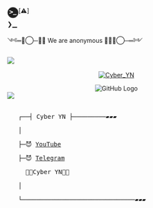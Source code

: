  [<img align="left" alt="Terminal" width="26px" src="https://raw.githubusercontent.com/github/explore/80688e429a7d4ef2fca1e82350fe8e3517d3494d/topics/terminal/terminal.png" />⚠️]

❯▁
 
 ༺═─⃝─👨‍💻 We are anonymous 👨‍💻─⃝─═༻





	





<img src = "https://github.com/IronWolf3000/CyberYN/blob/main/PicsArt_09-21-11.05.08.jpg"> 



<p align="center"><a href="https://github.com/IronWolf3000"><img title="Cyber_YN" src="https://github-readme-stats.vercel.app/api?username=Cyber_YN&show_icons=true&include_all_commits=true&theme=chartreuse-dark&cache_seconds=3200"></a>

</p>
<div align="center">

<img src="https://github.com/raghavk16/raghavk16/blob/master/octo.gif" alt="GitHub Logo" width="150" height="150" />

</div>




<img src = "https://github.com/IronWolf3000/Cyber_YN/blob/main/logo205x250.gif"> 

	
<pre>

   ┌──┤ Cyber YN ├─────────▰▰▰

   │

   ├─😈 <a href="https://youtube.com/channel/UCirjXMzqIwYnc37imuoSdZA">YouTube</a>

   ├─😈 <a href="https://t.me/joinchat/ylsySwFK2GtiOWVl">Telegram</a>

     👨‍💻Cyber YN👨‍💻

   │

   └───────────────────────────────▰▰▰

</pre>
	

	

	

	

	

	

	

	




